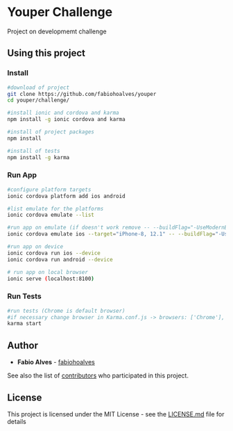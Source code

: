 # Youper Challenge

Project on developmemt challenge 

## Using this project

### Install

```bash
#download of project
git clone https://github.com/fabiohoalves/youper
cd youper/challenge/
```


```bash
#install ionic and cordova and karma
npm install -g ionic cordova and karma
```

```bash
#install of project packages
npm install
```

```bash
#install of tests
npm install -g karma
```

### Run App

```bash
#configure platform targets
ionic cordova platform add ios android
```
```bash
#list emulate for the platforms
ionic cordova emulate --list
```

```bash
#run app on emulate (if doesn't work remove -- --buildFlag="-UseModernBuildSystem=0" )
ionic cordova emulate ios --target="iPhone-8, 12.1" -- --buildFlag="-UseModernBuildSystem=0" ionic cordova emulate android
```

```bash
#run app on device
ionic cordova run ios --device
ionic cordova run android --device
```

```bash
# run app on local browser
ionic serve (localhost:8100)
```
### Run Tests

```bash
#run tests (Chrome is default browser)
#if necessary change browser in Karma.conf.js -> browsers: ['Chrome'],
karma start
```


## Author

* **Fabio Alves** - [fabiohoalves](https://github.com/fabiohoalves)

See also the list of [contributors](https://github.com/your/project/contributors) who participated in this project.

## License

This project is licensed under the MIT License - see the [LICENSE.md](LICENSE.md) file for details


